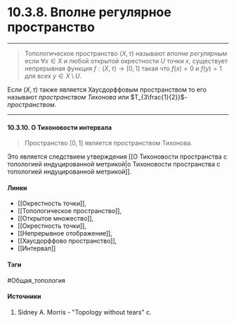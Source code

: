 # 10.3.8. Вполне регулярное пространство
***
>Топологическое пространство $(X,\tau)$ называют *вполне регулярным* если $\forall x\in X$ и любой открытой окрестности $U$ точки $x$, существует непрерывная функция $f:(X,\tau)\to[0,1]$ такая что $f(x)=0$ и $f(y)=1$ для всех $y\in X\setminus U$.

Если $(X,\tau)$ также является Хаусдорффовым пространством то его называют *пространством Тихонова* или $T_{3\frac{1}{2}}$*-пространством*.
***
#### 10.3.10. О Тихоновости интервала
> Пространство $[0,1]$ является пространством Тихонова.

Это является следствием утверждения [[О Тихоновости пространства с топологией индуцированной метрикой|о Тихоновости пространства с топологией индуцированной метрикой]].
#### Линки
- [[Окрестность точки]],
- [[Топологическое пространство]],
- [[Открытое множество]],
- [[Окрестность точки]],
- [[Непрерывное отображение]],
- [[Хаусдорффово пространство]],
- [[Интервал]]
#### Тэги
 #Общая_топология 
#### Источники
1. Sidney A. Morris - "Topology without tears" c.